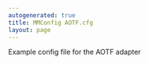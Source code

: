 ```yaml
---
autogenerated: true
title: MMConfig AOTF.cfg
layout: page
---
```


Example config file for the AOTF adapter
